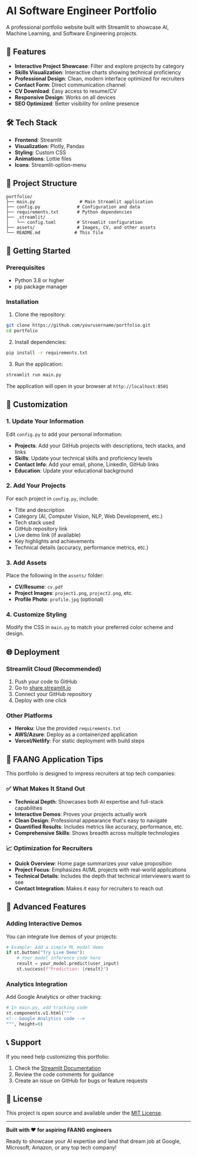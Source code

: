 # AI Software Engineer Portfolio

A professional portfolio website built with Streamlit to showcase AI, Machine Learning, and Software Engineering projects.

## 🚀 Features

- **Interactive Project Showcase**: Filter and explore projects by category
- **Skills Visualization**: Interactive charts showing technical proficiency
- **Professional Design**: Clean, modern interface optimized for recruiters
- **Contact Form**: Direct communication channel
- **CV Download**: Easy access to resume/CV
- **Responsive Design**: Works on all devices
- **SEO Optimized**: Better visibility for online presence

## 🛠️ Tech Stack

- **Frontend**: Streamlit
- **Visualization**: Plotly, Pandas
- **Styling**: Custom CSS
- **Animations**: Lottie files
- **Icons**: Streamlit-option-menu

## 📁 Project Structure

```
portfolio/
├── main.py                 # Main Streamlit application
├── config.py              # Configuration and data
├── requirements.txt       # Python dependencies
├── .streamlit/
│   └── config.toml        # Streamlit configuration
├── assets/                # Images, CV, and other assets
└── README.md             # This file
```

## 🚦 Getting Started

### Prerequisites

- Python 3.8 or higher
- pip package manager

### Installation

1. Clone the repository:
```bash
git clone https://github.com/yourusername/portfolio.git
cd portfolio
```

2. Install dependencies:
```bash
pip install -r requirements.txt
```

3. Run the application:
```bash
streamlit run main.py
```

The application will open in your browser at `http://localhost:8501`

## 📝 Customization

### 1. Update Your Information

Edit `config.py` to add your personal information:

- **Projects**: Add your GitHub projects with descriptions, tech stacks, and links
- **Skills**: Update your technical skills and proficiency levels
- **Contact Info**: Add your email, phone, LinkedIn, GitHub links
- **Education**: Update your educational background

### 2. Add Your Projects

For each project in `config.py`, include:

- Title and description
- Category (AI, Computer Vision, NLP, Web Development, etc.)
- Tech stack used
- GitHub repository link
- Live demo link (if available)
- Key highlights and achievements
- Technical details (accuracy, performance metrics, etc.)

### 3. Add Assets

Place the following in the `assets/` folder:

- **CV/Resume**: `cv.pdf`
- **Project Images**: `project1.png`, `project2.png`, etc.
- **Profile Photo**: `profile.jpg` (optional)

### 4. Customize Styling

Modify the CSS in `main.py` to match your preferred color scheme and design.

## 🌐 Deployment

### Streamlit Cloud (Recommended)

1. Push your code to GitHub
2. Go to [share.streamlit.io](https://share.streamlit.io)
3. Connect your GitHub repository
4. Deploy with one click

### Other Platforms

- **Heroku**: Use the provided `requirements.txt`
- **AWS/Azure**: Deploy as a containerized application
- **Vercel/Netlify**: For static deployment with build steps

## 🎯 FAANG Application Tips

This portfolio is designed to impress recruiters at top tech companies:

### ✅ What Makes It Stand Out

- **Technical Depth**: Showcases both AI expertise and full-stack capabilities
- **Interactive Demos**: Proves your projects actually work
- **Clean Design**: Professional appearance that's easy to navigate
- **Quantified Results**: Includes metrics like accuracy, performance, etc.
- **Comprehensive Skills**: Shows breadth across multiple technologies

### 📈 Optimization for Recruiters

- **Quick Overview**: Home page summarizes your value proposition
- **Project Focus**: Emphasizes AI/ML projects with real-world applications
- **Technical Details**: Includes the depth that technical interviewers want to see
- **Contact Integration**: Makes it easy for recruiters to reach out

## 🔧 Advanced Features

### Adding Interactive Demos

You can integrate live demos of your projects:

```python
# Example: Add a simple ML model demo
if st.button("Try Live Demo"):
    # Your model inference code here
    result = your_model.predict(user_input)
    st.success(f"Prediction: {result}")
```

### Analytics Integration

Add Google Analytics or other tracking:

```python
# In main.py, add tracking code
st.components.v1.html("""
<!-- Google Analytics code -->
""", height=0)
```

## 📞 Support

If you need help customizing this portfolio:

1. Check the [Streamlit Documentation](https://docs.streamlit.io)
2. Review the code comments for guidance
3. Create an issue on GitHub for bugs or feature requests

## 📄 License

This project is open source and available under the [MIT License](LICENSE).

---

**Built with ❤️ for aspiring FAANG engineers**

Ready to showcase your AI expertise and land that dream job at Google, Microsoft, Amazon, or any top tech company!
